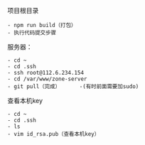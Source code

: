 项目根目录

```
- npm run build（打包）
- 执行代码提交步骤
```

服务器：

```
- cd ~
- cd .ssh
- ssh root@112.6.234.154
- cd /var/www/zone-server
- git pull（完成）      -(有时前面需要加sudo)
```

查看本机key

```
- cd ~
- cd .ssh
- ls
- vim id_rsa.pub（查看本机key）
```